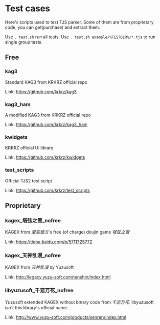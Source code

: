 # Test cases

Here's scripts used to test TJS parser. Some of them are from proprietary code, you can get(purchase) and extract them.

Use `. test.sh` run all tests. Use `. test.sh example/%TESTDIR%/*.tjs` to run single group tests.

## Free

### kag3

Standard KAG3 from KRKRZ official repo

Link: https://github.com/krkrz/kag3

### kag3_ham

A modified KAG3 from KRKRZ official repo

Link: https://github.com/krkrz/kag3_ham

### kwidgets

KRKRZ official UI library

Link: https://github.com/krkrz/kwidgets

### test_scripts

Official TJS2 test script

Link: https://github.com/krkrz/test_scripts

## Proprietary

### kagex_塔弦之雪_nofree

KAGEX from *夏空彼方*'s free (of charge) doujin game *塔弦之雪*

Link: https://tieba.baidu.com/p/5711725772

### kagex_天神乱漫_nofree

KAGEX from *天神乱漫* by Yuzusoft

Link: http://legacy.yuzu-soft.com/tenshin/index.html

### libyuzusoft_千恋万花_nofree

Yuzusoft extended KAGEX without binary code from *千恋万花*.
libyuzusoft *isn't* this library's official name.

Link: http://www.yuzu-soft.com/products/senren/index.html

